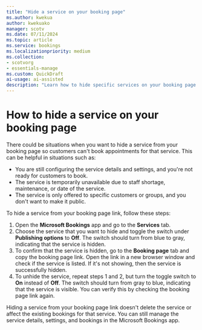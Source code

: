 ```yaml
---  
title: "Hide a service on your booking page"  
ms.author: kwekua
author: kwekuako
manager: scotv
ms.date: 07/11/2024  
ms.topic: article
ms.service: bookings 
ms.localizationpriority: medium
ms.collection:
- scotvorg
- essentials-manage
ms.custom: QuickDraft
ai-usage: ai-assisted
description: "Learn how to hide specific services on your booking page." 
---
```


# How to hide a service on your booking page

There could be situations when you want to hide a service from your booking page so customers can't book appointments for that service. This can be helpful in situations such as:

- You are still configuring the service details and settings, and you're not ready for customers to book.
- The service is temporarily unavailable due to staff shortage, maintenance, or date of the service.
- The service is only offered to specific customers or groups, and you don't want to make it public.

To hide a service from your booking page link, follow these steps:

1. Open the **Microsoft Bookings** app and go to the **Services** tab.
2. Choose the service that you want to hide and toggle the switch under **Publishing options** to **Off**. The switch should turn from blue to gray, indicating that the service is hidden.
3. To confirm that the service is hidden, go to the **Booking page** tab and copy the booking page link. Open the link in a new browser window and check if the service is listed. If it's not showing, then the service is successfully hidden.
4. To unhide the service, repeat steps 1 and 2, but turn the toggle switch to **On** instead of **Off**. The switch should turn from gray to blue, indicating that the service is visible. You can verify this by checking the booking page link again.

Hiding a service from your booking page link doesn't delete the service or affect the existing bookings for that service. You can still manage the service details, settings, and bookings in the Microsoft Bookings app.
